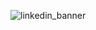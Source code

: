 ![linkedin_banner](https://github.com/JasonLandis/JasonLandis/assets/100310833/e9ca3df8-0537-4069-86ee-cf7cb880bb82)
